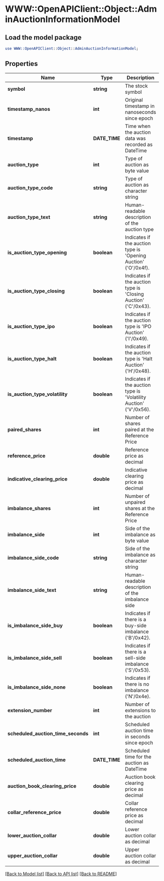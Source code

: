 # WWW::OpenAPIClient::Object::AdminAuctionInformationModel

## Load the model package
```perl
use WWW::OpenAPIClient::Object::AdminAuctionInformationModel;
```

## Properties
Name | Type | Description | Notes
------------ | ------------- | ------------- | -------------
**symbol** | **string** | The stock symbol | [optional] 
**timestamp_nanos** | **int** | Original timestamp in nanoseconds since epoch | [optional] 
**timestamp** | **DATE_TIME** | Time when the auction data was recorded as DateTime | [optional] 
**auction_type** | **int** | Type of auction as byte value | [optional] 
**auction_type_code** | **string** | Type of auction as character string | [optional] 
**auction_type_text** | **string** | Human-readable description of the auction type | [optional] 
**is_auction_type_opening** | **boolean** | Indicates if the auction type is &#39;Opening Auction&#39; (&#39;O&#39;/0x4f). | [optional] 
**is_auction_type_closing** | **boolean** | Indicates if the auction type is &#39;Closing Auction&#39; (&#39;C&#39;/0x43). | [optional] 
**is_auction_type_ipo** | **boolean** | Indicates if the auction type is &#39;IPO Auction&#39; (&#39;I&#39;/0x49). | [optional] 
**is_auction_type_halt** | **boolean** | Indicates if the auction type is &#39;Halt Auction&#39; (&#39;H&#39;/0x48). | [optional] 
**is_auction_type_volatility** | **boolean** | Indicates if the auction type is &#39;Volatility Auction&#39; (&#39;V&#39;/0x56). | [optional] 
**paired_shares** | **int** | Number of shares paired at the Reference Price | [optional] 
**reference_price** | **double** | Reference price as decimal | [optional] 
**indicative_clearing_price** | **double** | Indicative clearing price as decimal | [optional] 
**imbalance_shares** | **int** | Number of unpaired shares at the Reference Price | [optional] 
**imbalance_side** | **int** | Side of the imbalance as byte value | [optional] 
**imbalance_side_code** | **string** | Side of the imbalance as character string | [optional] 
**imbalance_side_text** | **string** | Human-readable description of the imbalance side | [optional] 
**is_imbalance_side_buy** | **boolean** | Indicates if there is a buy-side imbalance (&#39;B&#39;/0x42). | [optional] 
**is_imbalance_side_sell** | **boolean** | Indicates if there is a sell-side imbalance (&#39;S&#39;/0x53). | [optional] 
**is_imbalance_side_none** | **boolean** | Indicates if there is no imbalance (&#39;N&#39;/0x4e). | [optional] 
**extension_number** | **int** | Number of extensions to the auction | [optional] 
**scheduled_auction_time_seconds** | **int** | Scheduled auction time in seconds since epoch | [optional] 
**scheduled_auction_time** | **DATE_TIME** | Scheduled time for the auction as DateTime | [optional] 
**auction_book_clearing_price** | **double** | Auction book clearing price as decimal | [optional] 
**collar_reference_price** | **double** | Collar reference price as decimal | [optional] 
**lower_auction_collar** | **double** | Lower auction collar as decimal | [optional] 
**upper_auction_collar** | **double** | Upper auction collar as decimal | [optional] 

[[Back to Model list]](../README.md#documentation-for-models) [[Back to API list]](../README.md#documentation-for-api-endpoints) [[Back to README]](../README.md)


